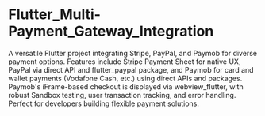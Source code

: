 
# Flutter_Multi-Payment_Gateway_Integration

A versatile Flutter project integrating Stripe, PayPal, and Paymob for diverse payment options. Features include Stripe Payment Sheet for native UX, PayPal via direct API and flutter_paypal package, and Paymob for card and wallet payments (Vodafone Cash, etc.) using direct APIs and packages. Paymob's iFrame-based checkout is displayed via webview_flutter, with robust Sandbox testing, user transaction tracking, and error handling. Perfect for developers building flexible payment solutions.
